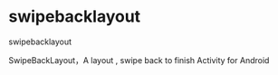 swipebacklayout
===============

swipebacklayout


SwipeBackLayout，A layout , swipe back to finish Activity for Android

